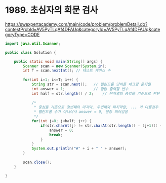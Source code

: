 # 1989. 초심자의 회문 검사  

https://swexpertacademy.com/main/code/problem/problemDetail.do?contestProbId=AV5PyTLqAf4DFAUq&categoryId=AV5PyTLqAf4DFAUq&categoryType=CODE

```java
import java.util.Scanner;

public class Solution {

	public static void main(String[] args) {
		Scanner scan = new Scanner(System.in);
		int T = scan.nextInt();	// 테스트 케이스 수
		
		for(int i=1; i<=T; i++) {
			String str = scan.next();	// 펠린드롬 단어를 체크할 문자열
			int answer = 1;				// 정답 출력할 변수
			int half = str.length() / 2;	// 문자열의 중앙을 기준으로 판단
			
			/* 
			 * 중심을 기준으로 첫번째와 마지막, 두번째와 마지막앞, ... 이 다를경우
			 * 펠린드롬 수가 아니어서 answer = 0, 문장 띄어넘음
			 */
			for(int j=0; j<half; j++) {
				if(str.charAt(j) != str.charAt(str.length() - (j+1))) {
					answer = 0;
					break;
				}
			}
			System.out.println("#" + i + " " + answer);
		}
		
		scan.close();
	}

}

```
